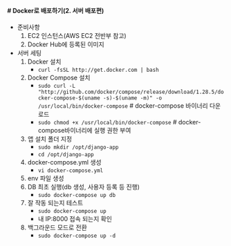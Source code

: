 #### # Docker로 배포하기(2. 서버 배포편)

* 준비사항
  1. EC2 인스턴스(AWS EC2 전반부 참고)
  2. Docker Hub에 등록된 이미지
* 서버 세팅
  1. Docker 설치
     * `curl -fsSL http://get.docker.com | bash`
  2. Docker Compose 설치
     * `sudo curl -L "http://github.com/docker/compose/release/download/1.28.5/docker-compose-$(uname -s)-$(uname -m)" -o /usr/local/bin/docker-compose`  # docker-compose 바이너리 다운로드
     * `sudo chmod +x /usr/local/bin/docker-compose` # docker-compose바이너리에 실행 권한 부여
  3. 앱 설치 폴더 지정
     * `sudo mkdir /opt/django-app`
     * `cd /opt/django-app`
  4. docker-compose.yml 생성
     * `vi docker-compose.yml`
  5. env 파일 생성
  6. DB 최초 실행(db 생성, 사용자 등록 등 진행)
     * `sudo docker-compose up db`
  7. 잘 작동 되는지 테스트
     * `sudo docker-compose up`
     * 내 IP:8000 접속 되는지 확인
  8. 백그라운드 모드로 전환
     * `sudo docker-compose up -d`